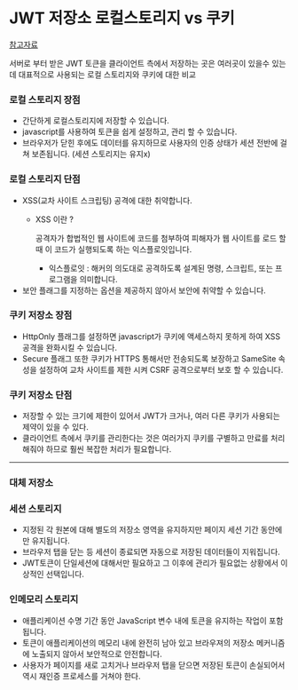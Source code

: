 # JWT 저장소 로컬스토리지 vs 쿠키

[참고자료](https://www.linkedin.com/pulse/best-place-your-jwts-comparing-local-storage-cookies-atkinson-lerue)

서버로 부터 받은 JWT 토큰을 클라이언트 측에서 저장하는 곳은 여러곳이 있을수 있는데 대표적으로 사용되는 로컬 스토리지와 쿠키에 대한 비교

### 로컬 스토리지 장점

- 간단하게 로컬스토리지에 저장할 수 있습니다.
- javascript를 사용하여 토큰을 쉽게 설정하고, 관리 할 수 있습니다.
- 브라우저가 닫힌 후에도 데이터를 유지하므로 사용자의 인증 상태가 세션 전반에 걸쳐 보존됩니다. (세션 스토리지는 유지x)

### 로컬 스토리지 단점

- XSS(교차 사이트 스크립팅) 공격에 대한 취약합니다.
    - XSS 이란 ?
        
        공격자가 합법적인 웹 사이트에 코드를 첨부하여 피해자가 웹 사이트를 로드 할 때 이 코드가 실행되도록 하는 익스플로잇입니다. 
        
        - 익스플로잇 : 해커의 의도대로 공격하도록 설계된 명령, 스크립트, 또는 프로그램을 의미합니다.
- 보안 플래그를 지정하는 옵션을 제공하지 않아서 보안에 취약할 수 있습니다.

### 쿠키 저장소 장점

- HttpOnly 플래그를 설정하면 javascript가 쿠키에 액세스하지 못하게 하여 XSS 공격을 완화시킬 수 있습니다.
- Secure 플래그 또한 쿠키가 HTTPS 통해서만 전송되도록 보장하고 SameSite 속성을 설정하여 교차 사이트를 제한 시켜 CSRF 공격으로부터 보호 할 수 있습니다.

### 쿠키 저장소 단점

- 저장할 수 있는 크기에 제한이 있어서 JWT가 크거나, 여러 다른 쿠키가 사용되는 제약이 있을 수 있다.
- 클라이언트 측에서 쿠키를 관리한다는 것은 여러가지 쿠키를 구별하고 만료를 처리해줘야 하므로 훨씬 복잡한 처리가 필요합니다.

---

### 대체 저장소

### 세션 스토리지

- 지정된 각 원본에 대해 별도의 저장소 영역을 유지하지만 페이지 세션 기간 동안에만 유지됩니다.
- 브라우저 탭을 닫는 등 세션이 종료되면 자동으로 저장된 데이터들이 지워집니다.
- JWT토큰이 단일세션에 대해서만 필요하고 그 이후에 관리가 필요없는 상황에서 이상적인 선택입니다.

### 인메모리 스토리지

- 애플리케이션 수명 기간 동안 JavaScript 변수 내에 토큰을 유지하는 작업이 포함됩니다.
- 토큰이 애플리케이션의 메모리 내에 완전히 남아 있고 브라우져의 저장소 메커니즘에 노출되지 않아서 보안적으로 안전합니다.
- 사용자가 페이지를 새로 고치거나 브라우저 탭을 닫으면 저장된 토큰이 손실되어서 역시 재인증 프로세스를 거쳐야 한다.